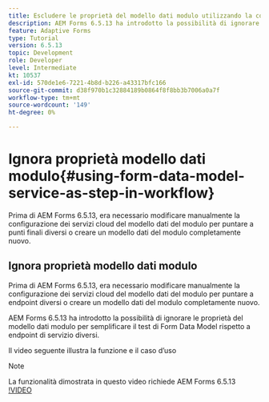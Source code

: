 ```yaml
---
title: Escludere le proprietà del modello dati modulo utilizzando la configurazione OSGi
description: AEM Forms 6.5.13 ha introdotto la possibilità di ignorare le proprietà del modello dati del modulo per facilitare la verifica di un modello dati del modulo rispetto a endpoint diversi.
feature: Adaptive Forms
type: Tutorial
version: 6.5.13
topic: Development
role: Developer
level: Intermediate
kt: 10537
exl-id: 570de1e6-7221-4b8d-b226-a43317bfc166
source-git-commit: d38f970b1c32884189b0864f8f8bb3b7006a0a7f
workflow-type: tm+mt
source-wordcount: '149'
ht-degree: 0%

---
```


# Ignora proprietà modello dati modulo{#using-form-data-model-service-as-step-in-workflow}

Prima di AEM Forms 6.5.13, era necessario modificare manualmente la configurazione dei servizi cloud del modello dati del modulo per puntare a punti finali diversi o creare un modello dati del modulo completamente nuovo.

## Ignora proprietà modello dati modulo

Prima di AEM Forms 6.5.13, era necessario modificare manualmente la configurazione dei servizi cloud del modello dati del modulo per puntare a endpoint diversi o creare un modello dati del modulo completamente nuovo.

AEM Forms 6.5.13 ha introdotto la possibilità di ignorare le proprietà del modello dati modulo per semplificare il test di Form Data Model rispetto a endpoint di servizio diversi.

Il video seguente illustra la funzione e il caso d’uso

>[!NOTE]
>La funzionalità dimostrata in questo video richiede AEM Forms 6.5.13
>[!VIDEO](https://video.tv.adobe.com/v/343762?quality=9&learn=on)

